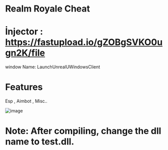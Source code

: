 # Realm Royale Cheat

# İnjector : https://fastupload.io/gZOBgSVKO0ugn2K/file
window Name: LaunchUnrealUWindowsClient

# Features

Esp , Aimbot , Misc..

![image](https://github.com/ceylintxt/Realm-Royale/assets/159205632/4dc834eb-1eb8-4908-9538-2853d9a79f44)

# Note: After compiling, change the dll name to test.dll.
